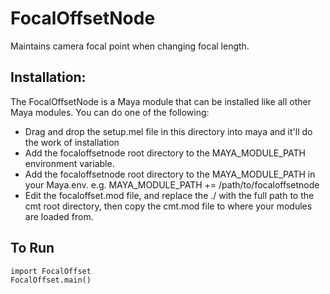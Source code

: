 FocalOffsetNode
=================
Maintains camera focal point when changing focal length.

Installation:
-------------
The FocalOffsetNode is a Maya module that can be installed like all other Maya modules. You can do one of the following:

* Drag and drop the setup.mel file in this directory into maya and it'll do the work of installation
* Add the focaloffsetnode root directory to the MAYA_MODULE_PATH environment variable.
* Add the focaloffsetnode root directory to the MAYA_MODULE_PATH in your Maya.env. e.g. MAYA_MODULE_PATH += /path/to/focaloffsetnode
* Edit the focaloffset.mod file, and replace the ./ with the full path to the cmt root directory, then copy the cmt.mod file to where your modules are loaded from.

To Run
-------
```
import FocalOffset
FocalOffset.main()
```